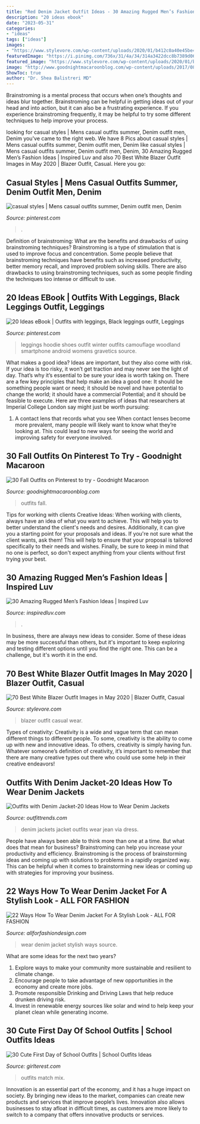 ```yaml
---
title: "Red Denim Jacket Outfit Ideas - 30 Amazing Rugged Men’s Fashion Ideas"
description: "20 ideas ebook"
date: "2023-05-31"
categories:
- "ideas"
tags: ["ideas"]
images:
- "https://www.stylevore.com/wp-content/uploads/2020/01/b412c0a40e45be42e880b7970cb379db.jpg"
featuredImage: "https://i.pinimg.com/736x/31/4a/34/314a3422dcc8b7389d067ed96cb433cf.jpg"
featured_image: "https://www.stylevore.com/wp-content/uploads/2020/01/b412c0a40e45be42e880b7970cb379db.jpg"
image: "http://www.goodnightmacaroonblog.com/wp-content/uploads/2017/08/7cf8f5a661210853a328ffbd8ed31af2.jpg"
ShowToc: true
author: "Dr. Shea Balistreri MD"
---
```



Brainstroming is a mental process that occurs when one’s thoughts and ideas blur together. Brainstroming can be helpful in getting ideas out of your head and into action, but it can also be a frustrating experience. If you experience brainstroming frequently, it may be helpful to try some different techniques to help improve your process.

	

		
looking for casual styles | Mens casual outfits summer, Denim outfit men, Denim you've came to the right web. We have 8 Pics about casual styles | Mens casual outfits summer, Denim outfit men, Denim like casual styles | Mens casual outfits summer, Denim outfit men, Denim, 30 Amazing Rugged Men’s Fashion Ideas | Inspired Luv and also 70 Best White Blazer Outfit Images in May 2020 | Blazer Outfit, Casual. Here you go:
		
    
## Casual Styles | Mens Casual Outfits Summer, Denim Outfit Men, Denim

<img loading=lazy src="https://i.pinimg.com/736x/0c/ae/db/0caedb3f63d7034db5497e000ff36b38.jpg" onerror="this.onerror=null;this.src='https://tse2.mm.bing.net/th?id=OIP.vth4MIH7opHiRfTVTz2IowHaSL&amp;pid=15.1';" alt="casual styles | Mens casual outfits summer, Denim outfit men, Denim">

_Source: pinterest.com_

>. 

	

Definition of brainstroming: What are the benefits and drawbacks of using brainstroming techniques?
Brainstroming is a type of stimulation that is used to improve focus and concentration. Some people believe that brainstroming techniques have benefits such as increased productivity, better memory recall, and improved problem solving skills. There are also drawbacks to using brainstroming techniques, such as some people finding the techniques too intense or difficult to use.

    
## 20 Ideas EBook | Outfits With Leggings, Black Leggings Outfit, Leggings

<img loading=lazy src="https://i.pinimg.com/736x/31/4a/34/314a3422dcc8b7389d067ed96cb433cf.jpg" onerror="this.onerror=null;this.src='https://tse2.mm.bing.net/th?id=OIP.OLxXFbVGc7K3kU-TcqtEOgHaPL&amp;pid=15.1';" alt="20 Ideas eBook | Outfits with leggings, Black leggings outfit, Leggings">

_Source: pinterest.com_

>leggings hoodie shoes outfit winter outfits camouflage woodland smartphone android womens gravetics source. 

	

What makes a good idea?
Ideas are important, but they also come with risk. If your idea is too risky, it won’t get traction and may never see the light of day. That’s why it’s essential to be sure your idea is worth taking on. There are a few key principles that help make an idea a good one: It should be something people want or need; it should be novel and have potential to change the world; it should have a commercial Potential; and it should be feasible to execute. Here are three examples of ideas that researchers at Imperial College London say might just be worth pursuing: 
1. A contact lens that records what you see When contact lenses become more prevalent, many people will likely want to know what they’re looking at. This could lead to new ways for seeing the world and improving safety for everyone involved.

    
## 30 Fall Outfits On Pinterest To Try - Goodnight Macaroon

<img loading=lazy src="http://www.goodnightmacaroonblog.com/wp-content/uploads/2017/08/7cf8f5a661210853a328ffbd8ed31af2.jpg" onerror="this.onerror=null;this.src='https://tse3.mm.bing.net/th?id=OIP.FCjp_J5v46-0fQtQj5mjsQHaQK&amp;pid=15.1';" alt="30 Fall Outfits on Pinterest to try - Goodnight Macaroon">

_Source: goodnightmacaroonblog.com_

>outfits fall. 

	

Tips for working with clients
Creative Ideas: When working with clients, always have an idea of what you want to achieve. This will help you to better understand the client's needs and desires. Additionally, it can give you a starting point for your proposals and ideas. If you're not sure what the client wants, ask them! This will help to ensure that your proposal is tailored specifically to their needs and wishes. Finally, be sure to keep in mind that no one is perfect, so don't expect anything from your clients without first trying your best.

    
## 30 Amazing Rugged Men’s Fashion Ideas | Inspired Luv

<img loading=lazy src="http://www.inspiredluv.com/wp-content/uploads/2017/11/Rugged-Men’s-Fashion-Ideas-inspiredluv-21.jpg" onerror="this.onerror=null;this.src='https://tse4.mm.bing.net/th?id=OIP.iTGBoYlgxcLuyGk6dH-PQgHaNG&amp;pid=15.1';" alt="30 Amazing Rugged Men’s Fashion Ideas | Inspired Luv">

_Source: inspiredluv.com_

>. 

	

In business, there are always new ideas to consider. Some of these ideas may be more successful than others, but it's important to keep exploring and testing different options until you find the right one. This can be a challenge, but it's worth it in the end.

    
## 70 Best White Blazer Outfit Images In May 2020 | Blazer Outfit, Casual

<img loading=lazy src="https://www.stylevore.com/wp-content/uploads/2020/01/b412c0a40e45be42e880b7970cb379db.jpg" onerror="this.onerror=null;this.src='https://tse1.mm.bing.net/th?id=OIP.rYh94-hpOFaZDewWrYRYfwHaLH&amp;pid=15.1';" alt="70 Best White Blazer Outfit Images in May 2020 | Blazer Outfit, Casual">

_Source: stylevore.com_

>blazer outfit casual wear. 

	

Types of creativity:
Creativity is a wide and vague term that can mean different things to different people. To some, creativity is the ability to come up with new and innovative ideas. To others, creativity is simply having fun. Whatever someone’s definition of creativity, it’s important to remember that there are many creative types out there who could use some help in their creative endeavors!

    
## Outfits With Denim Jacket-20 Ideas How To Wear Denim Jackets

<img loading=lazy src="http://www.outfittrends.com/wp-content/uploads/2014/02/Women-Denim-Jackets-Fashion.jpg" onerror="this.onerror=null;this.src='https://tse2.mm.bing.net/th?id=OIP.tYXqWBasXKOZ5U-tb9F7MwHaLD&amp;pid=15.1';" alt="Outfits with Denim Jacket-20 Ideas How to Wear Denim Jackets">

_Source: outfittrends.com_

>denim jackets jacket outfits wear jean via dress. 

	

People have always been able to think more than one at a time. But what does that mean for business? Brainstroming can help you increase your productivity and efficiency. Brainstroming is the process of brainstorming ideas and coming up with solutions to problems in a rapidly organized way. This can be helpful when it comes to brainstorming new ideas or coming up with strategies for improving your business.

    
## 22 Ways How To Wear Denim Jacket For A Stylish Look - ALL FOR FASHION

<img loading=lazy src="https://allforfashiondesign.com/wp-content/uploads/2014/03/kwa-2-600x989.jpg" onerror="this.onerror=null;this.src='https://tse3.mm.bing.net/th?id=OIP.1A5-MkATkRUNGCksuYR7UgHaMN&amp;pid=15.1';" alt="22 Ways How To Wear Denim Jacket For A Stylish Look - ALL FOR FASHION">

_Source: allforfashiondesign.com_

>wear denim jacket stylish ways source. 

	

What are some ideas for the next two years?
1. Explore ways to make your community more sustainable and resilient to climate change.
2. Encourage people to take advantage of new opportunities in the economy and create more jobs.
3. Promote responsible Drinking and Driving Laws that help reduce drunken driving risk.
4. Invest in renewable energy sources like solar and wind to help keep your planet clean while generating income.

    
## 30 Cute First Day Of School Outfits | School Outfits Ideas

<img loading=lazy src="http://girlterest.com/wp-content/uploads/2017/05/school6.jpg" onerror="this.onerror=null;this.src='https://tse1.mm.bing.net/th?id=OIP.iz1sCIUxJU5OOlsNUiNo0AHaLH&amp;pid=15.1';" alt="30 Cute First Day of School Outfits | School Outfits Ideas">

_Source: girlterest.com_

>outfits match mix. 

	

Innovation is an essential part of the economy, and it has a huge impact on society. By bringing new ideas to the market, companies can create new products and services that improve people’s lives. Innovation also allows businesses to stay afloat in difficult times, as customers are more likely to switch to a company that offers innovative products or services.

